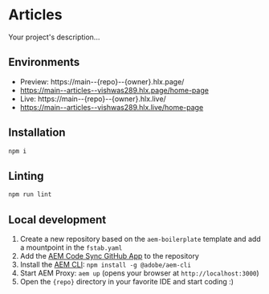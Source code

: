 # Articles
Your project's description...

## Environments
- Preview: https://main--{repo}--{owner}.hlx.page/
- https://main--articles--vishwas289.hlx.page/home-page
- Live: https://main--{repo}--{owner}.hlx.live/
- https://main--articles--vishwas289.hlx.live/home-page

## Installation

```sh
npm i
```

## Linting

```sh
npm run lint
```

## Local development

1. Create a new repository based on the `aem-boilerplate` template and add a mountpoint in the `fstab.yaml`
1. Add the [AEM Code Sync GitHub App](https://github.com/apps/aem-code-sync) to the repository
1. Install the [AEM CLI](https://github.com/adobe/aem-cli): `npm install -g @adobe/aem-cli`
1. Start AEM Proxy: `aem up` (opens your browser at `http://localhost:3000`)
1. Open the `{repo}` directory in your favorite IDE and start coding :)
